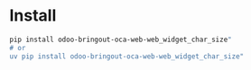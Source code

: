 # Install

```bash
pip install odoo-bringout-oca-web-web_widget_char_size"
# or
uv pip install odoo-bringout-oca-web-web_widget_char_size"
```
